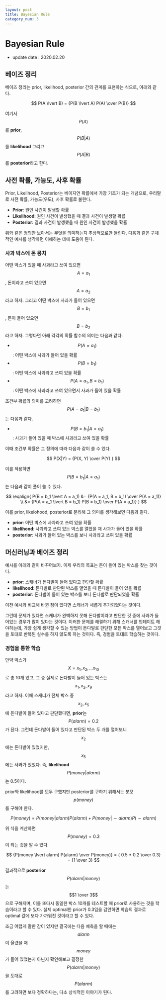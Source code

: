 ```yaml
---
layout: post
title: Bayesian Rule
category_num: 3
---
```


# Bayesian Rule

- update date : 2020.02.20

## 베이즈 정리

베이즈 정리는 prior, likelihood, posterior 간의 관계를 표현하는 식으로, 아래와 같다.

$$
P(A \lvert B) = {P(B \lvert A) P(A) \over P(B)}
$$

여기서 $$P(A)$$를 **prior**, $$P(B \lvert A)$$를 **likelihood** 그리고 $$P(A \lvert B)$$를 **posterior**라고 한다.

## 사전 확률, 가능도, 사후 확률

Prior, Likelihood, Posterior는 베이지언 확률에서 가장 기초가 되는 개념으로, 우리말로 사전 확률, 가능도(우도), 사후 확률로 불린다.

- **Prior**: 원인 사건이 발생할 확률
- **Likelihood**: 원인 사건이 발생했을 때 결과 사건이 발생할 확률
- **Posterior**: 결과 사건이 발생했을 때 원인 사건이 발생했을 확률

위와 같은 정의만 보아서는 무엇을 의미하는지 추상적으로만 들린다. 다음과 같은 구체적인 예시를 생각하면 이해하는 데에 도움이 된다.

### 사과 박스에 돈 뭉치

어떤 박스가 있을 때 사과라고 쓰여 있으면 $$A=a_1$$, 돈이라고 쓰여 있으면 $$A=a_2$$라고 하자. 그리고 어떤 박스에 사과가 들어 있으면 $$B=b_1$$, 돈이 들어 있으면 $$B=b_2$$라고 하자. 그렇다면 아래 각각의 확률 함수의 의미는 다음과 같다.

- $$P(A = a_1)$$ : 어떤 박스에 사과가 들어 있을 확률
- $$P(B = b_1)$$ : 어떤 박스에 사과라고 쓰여 있을 확률
- $$P(A = a_1, B = b_1)$$ : 어떤 박스에 사과라고 쓰여 있으면서 사과가 들어 있을 확률

조건부 확률의 의미를 고려하면 $$P(A = a_1 \lvert B = b_1)$$는 다음과 같다.

- $$P(B = b_1 \lvert A = a_1)$$ : 사과가 들어 있을 때 박스에 사과라고 쓰여 있을 확률

이때 조건부 확률은 그 정의에 따라 다음과 같이 쓸 수 있다.

$$
P(X|Y) = {P(X, Y) \over P(Y) }
$$

이를 적용하면 $$P(B = b_1 \lvert A = a_1)$$는 다음과 같이 풀어 쓸 수 있다.

$$
\eqalign{
P(B = b_1 \lvert A = a_1)
&= {P(A = a_1, B = b_1) \over P(A = a_1)} \\
&= {P(A = a_1 \lvert B = b_1) P(B = b_1) \over P(A = a_1)}
}
$$

이를 prior, likelohood, posterior로 분리해 그 의미를 생각해보면 다음과 같다.

- **prior**: 어떤 박스에 사과라고 쓰여 있을 확률
- **likelihood**: 사과라고 쓰여 있는 박스를 열었을 때 사과가 들어 있을 확률
- **posterior**: 사과가 들어 있는 박스를 보니 사과라고 쓰여 있을 확률

## 머신러닝과 베이즈 정리

예시를 아래와 같이 바꾸어보자. 이제 우리의 목표는 돈이 들어 있는 박스를 찾는 것이다.

- **prior**: 스캐너가 돈다발이 들어 있다고 판단할 확률
- **likelihood**: 돈다발로 판단된 박스를 열었을 때 돈다발이 들어 있을 확률
- **posterior**: 돈다발이 들어 있는 박스를 보니 돈다발로 판단되었을 확률

이전 예시와 비교해 바뀐 점이 있다면 스캐너가 새롭게 추가되었다는 것이다.

그런데 문제가 있다면 스캐너가 완벽하지 못해 돈다발이라고 판단한 것 중에 사과가 들어있는 경우가 많이 있다는 것이다. 이러한 문제를 해결하기 위해 스캐너를 업데이트 해야하는데, 가장 쉽게 생각할 수 있는 방법이 돈다발로 판단한 모든 박스를 열어보고 그것을 토대로 반복된 실수를 하지 않도록 하는 것이다. 즉, 경험을 토대로 학습하는 것이다.

### 경험을 통한 학습

만약 박스가 $$X = {x_1, x_2, ... x_{10}}$$로 총 10개 있고, 그 중 실제로 돈다발이 들어 있는 박스는 $$x_1, x_2, x_9$$라고 하자. 이때 스캐너가 전체 박스 중 $$x_2, x_5$$에 돈다발이 들어 있다고 판단했다면, **prior**는 $$P(alarm) = 0.2$$가 된다. 그런데 돈다발이 들어 있다고 판단된 박스 두 개를 열어보니 $$x_2$$에는 돈다발이 있었지만, $$x_5$$에는 사과가 있었다. 즉, **likelihood** $$P(money \lvert alarm)$$는 0.5이다.

prior와 likelihood를 모두 구했지만 posterior를 구하기 위해서는 분모 $$p(money)$$를 구해야 한다.

$$
P(money) = P(money \lvert alarm) P(alarm) + P(money \lvert \backsim alarm) P(\backsim alarm)
$$

위 식을 계산하면 $$P(money) = 0.3$$이 되는 것을 알 수 있다.

$$
{P(money \lvert alarm) P(alarm) \over P(money)} = { 0.5 * 0.2 \over 0.3} = {1 \over 3}
$$

결과적으로 **posterior** $$P(alarm \lvert money)$$는 $$1 \over 3$$으로 구해지며, 이를 또다시 동일한 박스 10개를 테스트할 때 prior로 사용하는 것을 학습이라고 할 수 있다. 실제 optimal한 prior가 0.3임을 감안하면 학습의 결과로 optimal 값에 보다 가까워진 것이라고 할 수 있다.

조금 어렵게 말한 감이 있지만 결국에는 다음 예측을 할 때에는 $$alarm$$이 울렸을 때 $$money$$가 들어 있었는지 아닌지 확인해보고 결정한 $$P(alarm \lvert money)$$을 토대로 $$P(alarm)$$를 고려하면 보다 정확하다는, 다소 상식적인 이야기가 된다.
